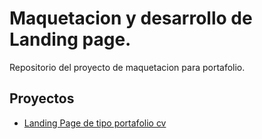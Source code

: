 # Maquetacion y desarrollo de Landing page.

Repositorio del proyecto de maquetacion para portafolio.

## Proyectos

- [Landing Page de tipo portafolio cv](https://OscarTom.github.io/portafolio-cv)